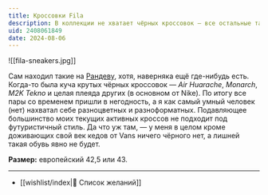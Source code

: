 ```yaml
---
title: Кроссовки Fila
description: В коллекции не хватает чёрных кроссовок — все остальные такие поносились или выкинуты
uid: 2408061849
date: 2024-08-06
---
```


![[fila-sneakers.jpg]]

Сам находил такие на [Рандеву](https://www.rendez-vous.ru/catalog/male/krossovki/fila_trace_low_chernyy-3309445/), хотя, наверняка ещё где-нибудь есть. Когда-то была куча крутых чёрных кроссовок — *Air Huarache*, *Monarch*, *M2K Tekno* и целая плеяда других (в основном от Nike). По итогу все пары со временем пришли в негодность, а я как самый умный человек (нет) нахватал себе разноцветных и разноформатных. Подавляющее большинство моих текущих активных кроссов не подходит под футуристичный стиль. Да что уж там, — у меня в целом кроме доживающих свой век кедов от Vans ничего чёрного нет, а лишней такая обувь явно не будет.

**Размер:** европейский 42,5 или 43.

---

- [[wishlist/index|🎁 Список желаний]]
